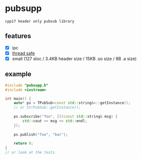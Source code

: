 # pubsupp
`cpp17 header only pubsub library`
## features
- [X] ipc
- [X] [thread safe](https://github.com/nbdy/pubsupp/blob/master/tests/threads.cpp)
- [X] small (127 sloc / 3.4KB header size / 15KB .so size / 8B .a size)

## example
```c++
#include "pubsupp.h"
#include <iostream>

int main() {
    auto* ps = TPubSub<const std::string&>::getInstance();
    // or StrPubSub::getInstance();
    
    ps.subscribe("foo", [](const std::string& msg) {
        std::cout << msg << std::endl;
    });
    
    ps.publish("foo", "bar");
    
    return 0;
}
// or look at the tests
```